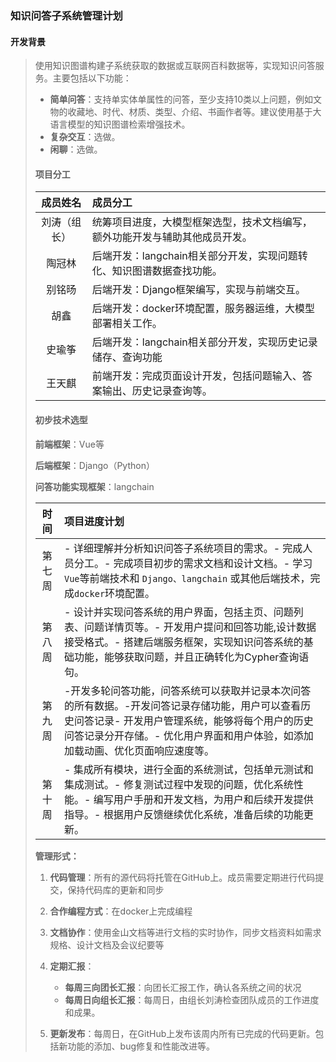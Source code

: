 ### 知识问答子系统管理计划
#### 开发背景
>
> 使用知识图谱构建子系统获取的数据或互联网百科数据等，实现知识问答服务。主要包括以下功能：  
>
> - **简单问答**：支持单实体单属性的问答，至少支持10类以上问题，例如文物的收藏地、时代、材质、类型、介绍、书画作者等。建议使用基于大语言模型的知识图谱检索增强技术。  
> - **复杂交互**：选做。  
> - **闲聊**：选做。    
>
> #### 项目分工
>
> |    成员姓名    | 成员分工                                                                 |
> | :------------: | :----------------------------------------------------------------------- |
> | 刘涛（组长） | 统筹项目进度，大模型框架选型，技术文档编写，额外功能开发与辅助其他成员开发。 |
> |      陶冠林      | 后端开发：langchain相关部分开发，实现问题转化、知识图谱数据查找功能。   |
> |      别铭旸      | 后端开发：Django框架编写，实现与前端交互。 |
> |      胡鑫      | 后端开发：docker环境配置，服务器运维，大模型部署相关工作。 |
> |     史瑜筝     | 后端开发：langchain相关部分开发，实现历史记录储存、查询功能|
> |      王天麒      | 前端开发：完成页面设计开发，包括问题输入、答案输出、历史记录查询等。       |
>
> #### 初步技术选型
>
> **前端框架**：Vue等
>
> **后端框架**：Django（Python）  
>
> **问答功能实现框架**：langchain  
>
> |  时间  | 项目进度计划                                                 |
> | :----: | :----------------------------------------------------------- |
> | 第七周 | - 详细理解并分析知识问答子系统项目的需求。- 完成人员分工。- 完成项目初步的需求文档和设计文档。- 学习`Vue`等前端技术和 `Django、langchain` 或其他后端技术，完成`docker`环境配置。 |
> | 第八周 | - 设计并实现问答系统的用户界面，包括主页、问题列表、问题详情页等。- 开发用户提问和回答功能,设计数据接受格式。- 搭建后端服务框架，实现知识问答系统的基础功能，能够获取问题，并且正确转化为Cypher查询语句。|
> | 第九周 | -开发多轮问答功能，问答系统可以获取并记录本次问答的所有数据。-开发问答记录存储功能，用户可以查看历史问答记录- 开发用户管理系统，能够将每个用户的历史问答记录分开存储。- 优化用户界面和用户体验，如添加加载动画、优化页面响应速度等。 |
> | 第十周 | - 集成所有模块，进行全面的系统测试，包括单元测试和集成测试。- 修复测试过程中发现的问题，优化系统性能。- 编写用户手册和开发文档，为用户和后续开发提供指导。- 根据用户反馈继续优化系统，准备后续的功能更新。 |
>
> **管理形式：**
>
>
> 1. **代码管理**：所有的源代码将托管在GitHub上。成员需要定期进行代码提交，保持代码库的更新和同步
> 2. **合作编程方式**：在docker上完成编程
> 3. **文档协作**：使用金山文档等进行文档的实时协作，同步文档资料如需求规格、设计文档及会议纪要等
> 4. **定期汇报**：
>    - **每周三向团长汇报**：向团长汇报工作，确认各系统之间的状况
>    - **每周日向组长汇报**：每周日，由组长刘涛检查团队成员的工作进度和成果。
>
> 5. **更新发布**：每周日，在GitHub上发布该周内所有已完成的代码更新。包括新功能的添加、bug修复和性能改进等。
>
